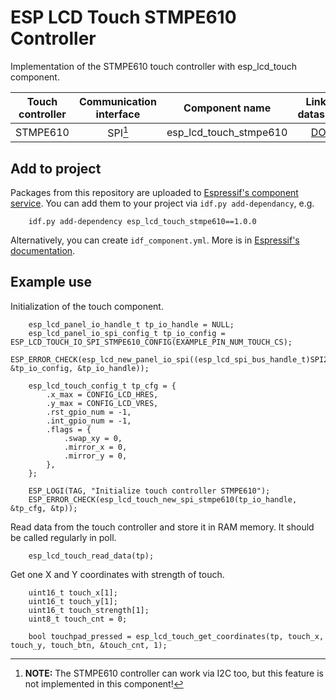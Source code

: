 # ESP LCD Touch STMPE610 Controller

Implementation of the STMPE610 touch controller with esp_lcd_touch component. 

| Touch controller | Communication interface | Component name | Link to datasheet |
| :--------------: | :---------------------: | :------------: | :---------------: |
| STMPE610         | SPI[^1]                 | esp_lcd_touch_stmpe610 | [DOC](https://www.st.com/en/touch-and-display-controllers/stmpe610.html#documentation) |


[^1]: **NOTE:** The STMPE610 controller can work via I2C too, but this feature is not implemented in this component!

## Add to project

Packages from this repository are uploaded to [Espressif's component service](https://components.espressif.com/).
You can add them to your project via `idf.py add-dependancy`, e.g. 
```
    idf.py add-dependency esp_lcd_touch_stmpe610==1.0.0
```

Alternatively, you can create `idf_component.yml`. More is in [Espressif's documentation](https://docs.espressif.com/projects/esp-idf/en/latest/esp32/api-guides/tools/idf-component-manager.html).

## Example use

Initialization of the touch component.

```
    esp_lcd_panel_io_handle_t tp_io_handle = NULL;
    esp_lcd_panel_io_spi_config_t tp_io_config = ESP_LCD_TOUCH_IO_SPI_STMPE610_CONFIG(EXAMPLE_PIN_NUM_TOUCH_CS);
    ESP_ERROR_CHECK(esp_lcd_new_panel_io_spi((esp_lcd_spi_bus_handle_t)SPI2_HOST, &tp_io_config, &tp_io_handle));

    esp_lcd_touch_config_t tp_cfg = {
        .x_max = CONFIG_LCD_HRES,
        .y_max = CONFIG_LCD_VRES,
        .rst_gpio_num = -1,
        .int_gpio_num = -1,
        .flags = {
            .swap_xy = 0,
            .mirror_x = 0,
            .mirror_y = 0,
        },
    };

    ESP_LOGI(TAG, "Initialize touch controller STMPE610");
    ESP_ERROR_CHECK(esp_lcd_touch_new_spi_stmpe610(tp_io_handle, &tp_cfg, &tp));
```

Read data from the touch controller and store it in RAM memory. It should be called regularly in poll.

```
    esp_lcd_touch_read_data(tp);
```

Get one X and Y coordinates with strength of touch.

```
    uint16_t touch_x[1];
    uint16_t touch_y[1];
    uint16_t touch_strength[1];
    uint8_t touch_cnt = 0;

    bool touchpad_pressed = esp_lcd_touch_get_coordinates(tp, touch_x, touch_y, touch_btn, &touch_cnt, 1);
```
